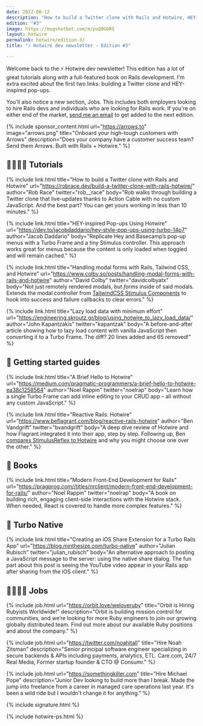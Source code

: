 ```yaml
---
date: 2022-08-12
description: "How to build a Twitter clone with Rails and Hotwire, HEY-inspired pop-ups, and some folks looking for Rails work."
edition: "#3"
image: https://mugshotbot.com/m/puQ0GGRS
layout: hotwire
permalink: hotwire/edition-3/
title: "⚡️ Hotwire dev newsletter - Edition #3"

---
```


Welcome back to the ⚡️ Hotwire dev newsletter! This edition has a lot of great tutorials along with a full-featured book on Rails development. I'm extra excited about the first two links: building a Twitter clone and HEY-inspired pop-ups.

You'll also notice a new section, Jobs. This includes both employers looking to hire Rails devs and individuals who are looking for Rails work. If you're on either end of the market, [send me an email](mailto:joe@masilotti.com) to get added to the next edition.

{% include sponsor_content.html
  url="https://arrows.to"
  image="arrows.png"
  title="Onboard your high-tough customers with Arrows"
  description="Does your company have a customer success team? Send them Arrows. Built with Rails + Hotwire."
%}

## 👩‍🏫👨‍🏫 Tutorials

{% include link.html
  title="How to build a Twitter clone with Rails and Hotwire"
  url="https://robrace.dev/build-a-twitter-clone-with-rails-hotwire/"
  author="Rob Race"
  twitter="rob__race"
	body="Rob walks through building a Twitter clone that live-updates thanks to Action Cable with no custom JavaScript. And the best part? You can get yours working in less than 10 minutes."
%}

{% include link.html
  title="HEY-inspired Pop-ups Using Hotwire"
  url="https://dev.to/jacobdaddario/hey-style-pop-ups-using-turbo-14p7"
  author="Jacob Daddario"
	body="Replicate Hey and Basecamp’s pop-up menus with a Turbo Frame and a tiny Stimulus controller. This approach works great for menus because the content is only loaded when toggled and will remain cached."
%}

{% include link.html
  title="Handling modal forms with Rails, Tailwind CSS, and Hotwire"
  url="https://www.colby.so/posts/handling-modal-forms-with-rails-and-hotwire"
  author="David Colby"
  twitter="davidcolbyatx"
	body="Not just remotely rendered modals, but _forms_ inside of said modals. Extends the modal controller from [TailwindCSS Stimulus Components](https://github.com/excid3/tailwindcss-stimulus-components) to hook into success and failure callbacks to clear errors."
%}

{% include link.html
  title="Lazy load data with minimum effort"
  url="https://engineering.skroutz.gr/blog/using_hotwire_to_lazy_load_data/"
  author="John Kapantzakis"
  twitter="kapantzak"
	body="A before-and-after article showing how to lazy load content with vanilla JavaScript then converting it to a Turbo Frame. The diff? 20 lines added and 65 removed!"
%}

## 🏁 Getting started guides

{% include link.html
  title="A Brief Hello to Hotwire"
  url="https://medium.com/pragmatic-programmers/a-brief-hello-to-hotwire-ea38c1258564"
  author="Noel Rappin"
  twitter="noelrap"
	body="Learn how a single Turbo Frame can add inline editing to your CRUD app – all without any custom JavaScript."
%}

{% include link.html
  title="Reactive Rails: Hotwire"
  url="https://www.beflagrant.com/blog/reactive-rails-hotwire"
  author="Ben Vandgrift"
  twitter="bvandgrift"
	body="A deep dive review of Hotwire and how Flagrant integrated it into their app, step by step. Following up, Ben [compares StimulusReflex to Hotwire](https://www.beflagrant.com/blog/reactive-rails-comparing-stimulusreflex-and-hotwire) and why you might choose one over the other."
%}

## 📘 Books

{% include link.html
  title="Modern Front-End Development for Rails"
  url="https://pragprog.com//titles/nrclient/modern-front-end-development-for-rails/"
  author="Noel Rappin"
  twitter="noelrap"
	body="A book on building rich, engaging client-side interactions with the Hotwire stack. When needed, React is covered to handle more complex features."
%}

## 📱 Turbo Native

{% include link.html
  title="Creating an iOS Share Extension for a Turbo Rails App"
  url="https://blog.minthesize.com/turbo-native"
  author="Julian Rubisch"
  twitter="julian_rubisch"
	body="An alternative approach to posting a JavaScript message to the server: using the native share dialog. The fun part about this post is seeing the YouTube video appear in your Rails app after sharing from the iOS client."
%}

## 👩‍💻👨‍💻 Jobs

{% include job.html
  url="https://orbit.love/weloveruby"
  title="Orbit is Hiring Rubyists Worldwide!"
  description="Orbit is building mission control for communities, and we’re looking for more Ruby engineers to join our growing globally distributed team. Find out more about our available Ruby positions and about the company."
%}

{% include job.html
  url="https://twitter.com/noahitall"
  title="Hire Noah Zitsman"
  description="Senior principal software engineer specializing in secure backends & APIs including payments, analytics, ETL. Care.com, 24/7 Real Media, Former startup founder & CTO @ Consumr."
%}

{% include job.html
  url="https://somethingkiller.com"
  title="Hire Michael Pope"
  description="Junior Dev looking to build more than I break. Made the jump into freelance from a career in managed care operations last year. It's been a wild ride but I wouldn't change it for anything."
%}

{% include signature.html %}

{% include hotwire-ps.html %}
